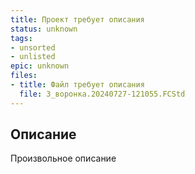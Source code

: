 ```yaml
---
title: Проект требует описания
status: unknown
tags:
- unsorted
- unlisted
epic: unknown
files:
- title: Файл требует описания
  file: 3_воронка.20240727-121055.FCStd
---
```



## Описание

Произвольное описание